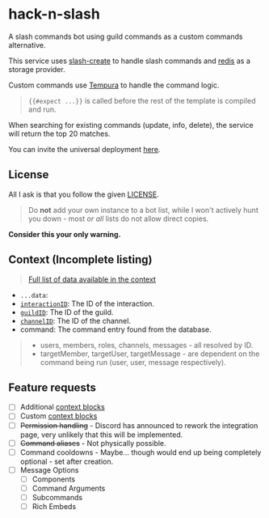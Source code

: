 # hack-n-slash
A slash commands bot using guild commands as a custom commands alternative.

This service uses [slash-create](https://slash-create.js.org) to handle slash commands and [redis](https://redis.js.org) as a storage provider.

Custom commands use [Tempura](https://github.com/lukeed/tempura) to handle the command logic.
> `{{#expect ...}}` is called before the rest of the template is compiled and run.

When searching for existing commands (update, info, delete), the service will return the top 20 matches.

You can invite the universal deployment [here](https://discord.com/api/oauth2/authorize?client_id=891363778808152125&permissions=0&scope=bot%20applications.commands).

## License

All I ask is that you follow the given [LICENSE](./LICENSE).

> Do **not** add your own instance to a bot list, while I won't actively hunt you down - most *or all* lists do not allow direct copies.

**Consider this your only warning.**

## Context (Incomplete listing)

> [Full list of data available in the context](https://github.com/sudojunior/hack-n-slash/blob/main/src/app.ts#L65-L83)

- `...data`: 
- [`interactionID`](https://slash-create.js.org/#/docs/main/latest/class/CommandContext?scrollTo=interactionID): The ID of the interaction.
- [`guildID`](https://slash-create.js.org/#/docs/main/latest/class/CommandContext?scrollTo=guildID): The ID of the guild.
- [`channelID`](https://slash-create.js.org/#/docs/main/latest/class/CommandContext?scrollTo=channelID): The ID of the channel.
- command: The command entry found from the database.

> - users, members, roles, channels, messages - all resolved by ID.
> - targetMember, targetUser, targetMessage - are dependent on the command being run (user, user, message respectively).

## Feature requests

- [ ] Additional [context blocks](https://github.com/lukeed/tempura/blob/master/docs/blocks.md)
- [ ] Custom [context blocks](https://github.com/lukeed/tempura/blob/master/docs/blocks.md#compiler-blocks)
- [ ] ~~Permission handling~~ - Discord has announced to rework the integration page, very unlikely that this will be implemented.
- [ ] ~~Command aliases~~ - Not physically possible.
- [ ] Command cooldowns - Maybe... though would end up being completely optional - set after creation.
- [ ] Message Options
  - [ ] Components
  - [ ] Command Arguments
  - [ ] Subcommands
  - [ ] Rich Embeds
